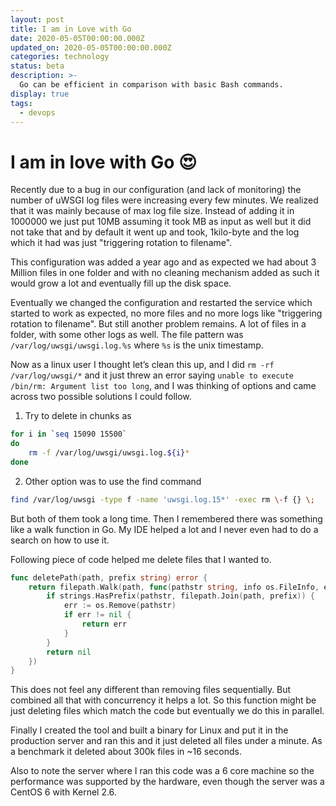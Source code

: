 ```yaml
---
layout: post
title: I am in Love with Go
date: 2020-05-05T00:00:00.000Z
updated_on: 2020-05-05T00:00:00.000Z
categories: technology
status: beta
description: >-
  Go can be efficient in comparison with basic Bash commands.
display: true
tags:
  - devops
---
```


# I am in love with Go :heart_eyes:

Recently due to a bug in our configuration (and lack of monitoring) the number of uWSGI log files were increasing every few minutes. We realized that it was mainly because of max log file size. Instead of adding it in 1000000 we just put 10MB assuming it took MB as input as well but it did not take that and by default it went up and took, 1kilo-byte and the log which it had was just "triggering rotation to filename".

This configuration was added a year ago and as expected we had about 3 Million files in one folder and with no cleaning mechanism added as such it would grow a lot and eventually fill up the disk space.

Eventually we changed the configuration and restarted the service which started to work as expected, no more files and no more logs like "triggering rotation to filename". But still another problem remains. A lot of files in a folder, with some other logs as well. The file pattern was `/var/log/uwsgi/uwsgi.log.%s` where `%s` is the unix timestamp.

Now as a linux user I thought let’s clean this up, and I did `rm -rf /var/log/uwsgi/*` and it just threw an error saying `unable to execute /bin/rm: Argument list too long`, and I was thinking of options and came across two possible solutions I could follow.

1. Try to delete in chunks as 
```sh
for i in `seq 15090 15500`
do
	rm -f /var/log/uwsgi/uwsgi.log.${i}*
done
```
2. Other option was to use the find command 
```sh
find /var/log/uwsgi -type f -name 'uwsgi.log.15*' -exec rm \-f {} \;
```

But both of them took a long time. Then I remembered there was something like a walk function in Go. My IDE helped a lot and I never even had to do a search on how to use it.

Following piece of code helped me delete files that I wanted to.

```go
func deletePath(path, prefix string) error {
	return filepath.Walk(path, func(pathstr string, info os.FileInfo, err error) error {
		if strings.HasPrefix(pathstr, filepath.Join(path, prefix)) {
			err := os.Remove(pathstr)
			if err != nil {
				return err
			}
		}
		return nil
	})
}
```

This does not feel any different than removing files sequentially. But combined all that with concurrency it helps a lot. So this function might be just deleting files which match the code but eventually we do this in parallel.

Finally I created the tool and built a binary for Linux and put it in the production server and ran this and it just deleted all files under a minute. As a benchmark it deleted about 300k files in ~16 seconds.

Also to note the server where I ran this code was a 6 core machine so the performance was supported by the hardware, even though the server was a CentOS 6 with Kernel 2.6.

